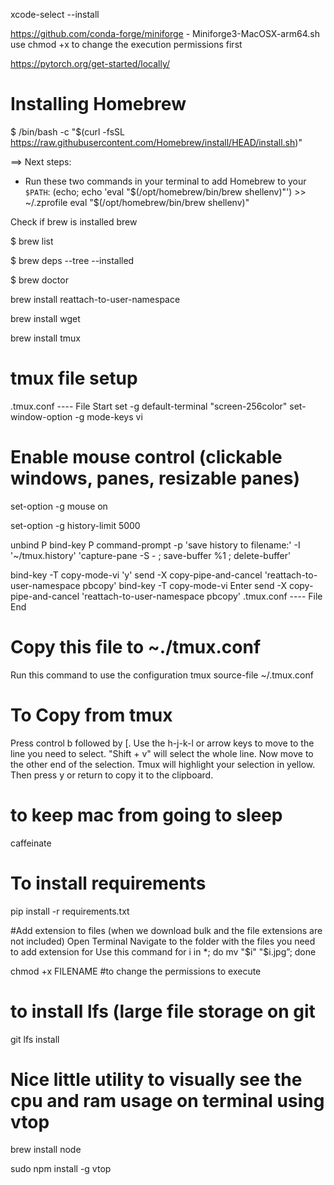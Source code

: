 
xcode-select --install

https://github.com/conda-forge/miniforge - Miniforge3-MacOSX-arm64.sh
use chmod +x to change the execution permissions first

https://pytorch.org/get-started/locally/



# Installing Homebrew
$ /bin/bash -c "$(curl -fsSL https://raw.githubusercontent.com/Homebrew/install/HEAD/install.sh)"

==> Next steps:
- Run these two commands in your terminal to add Homebrew to your `$PATH`:
    (echo; echo 'eval "$(/opt/homebrew/bin/brew shellenv)"') >> ~/.zprofile
    eval "$(/opt/homebrew/bin/brew shellenv)"

Check if brew is installed
brew

$ brew list

$ brew deps --tree --installed

$ brew doctor

brew install reattach-to-user-namespace

brew install wget

brew install tmux


# tmux file setup
.tmux.conf ---- File Start
set -g default-terminal "screen-256color"
set-window-option -g mode-keys vi

# Enable mouse control (clickable windows, panes, resizable panes)
set-option -g mouse on

set-option -g history-limit 5000

unbind P
bind-key P command-prompt -p 'save history to filename:' -I '~/tmux.history' 'capture-pane -S - ; save-buffer %1 ; delete-buffer'

bind-key -T copy-mode-vi 'y' send -X copy-pipe-and-cancel 'reattach-to-user-namespace pbcopy'
bind-key -T copy-mode-vi Enter send -X copy-pipe-and-cancel 'reattach-to-user-namespace pbcopy'
.tmux.conf ---- File End

# Copy this file to ~./tmux.conf
Run this command to use the configuration
tmux source-file ~/.tmux.conf

# To Copy from tmux
Press control b followed by [. 
Use the h-j-k-l or arrow keys to move to the line you need to select.
"Shift + v" will select the whole line. 
Now move to the other end of the selection. 
Tmux will highlight your selection in yellow. 
Then press y or return to copy it to the clipboard.


# to keep mac from going to sleep
caffeinate

# To install requirements
pip install -r requirements.txt

#Add extension to files (when we download bulk and the file extensions are not included)
Open Terminal
Navigate to the folder with the files you need to add extension for
Use this command
for i in *; do mv "$i" "$i.jpg”; done

chmod +x FILENAME #to change the permissions to execute

# to install lfs (large file storage on git
git lfs install

# Nice little utility to visually see the cpu and ram usage on terminal using vtop
brew install node 

sudo npm install -g vtop
